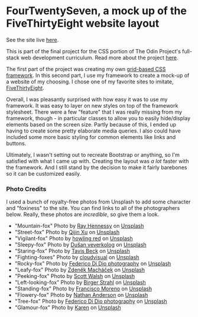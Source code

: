 # FourTwentySeven, a mock up of the FiveThirtyEight website layout

See the site live [here](https://ubercj.github.io/four-twenty-seven/).

This is part of the final project for the CSS portion of The Odin Project's full-stack web development curriculum. Read more about the project [here](https://www.theodinproject.com/paths/full-stack-ruby-on-rails/courses/html-and-css/lessons/design-your-own-grid-based-framework).

The first part of the project was creating my own [grid-based CSS framework](https://github.com/ubercj/grid-based-framework). In this second part, I use my framework to create a mock-up of a website of my choosing. I chose one of my favorite sites to imitate, [FiveThirtyEight](https://fivethirtyeight.com/).

Overall, I was pleasantly surprised with how easy it was to use my framework. It was easy to layer on new styles on top of the framework stylesheet. There were a few "feature" that I was really missing from my framework, though - in particular classes to allow you to easily hide/display elements based on the screen size. Partly because of this, I ended up having to create some pretty elaborate media queries. I also could have included some more basic styling for common elements like links and buttons.

Ultimately, I wasn't setting out to recreate Bootstrap or anything, so I'm satisfied with what I came up with. Creating the layout was _a lot_ faster with the framework. And I still stand by the decision to make it fairly barebones so it can be customized easily.

### Photo Credits

I used a bunch of royalty-free photos from Unsplash to add some character and "foxiness" to the site. You can find links to all of the photographers below. Really, these photos are _incredible_, so give them a look.

* "Mountain-fox" Photo by <a href="https://unsplash.com/@rayhennessy?utm_source=unsplash&utm_medium=referral&utm_content=creditCopyText">Ray Hennessy</a> on <a href="https://unsplash.com/s/photos/fox?utm_source=unsplash&utm_medium=referral&utm_content=creditCopyText">Unsplash</a>
* "Street-fox" Photo by <a href="https://unsplash.com/@obkim?utm_source=unsplash&utm_medium=referral&utm_content=creditCopyText">Qijin Xu</a> on <a href="https://unsplash.com/s/photos/fox?utm_source=unsplash&utm_medium=referral&utm_content=creditCopyText">Unsplash</a>
* "Vigilant-fox" Photo by <a href="https://unsplash.com/@howlingred70?utm_source=unsplash&utm_medium=referral&utm_content=creditCopyText">howling red</a> on <a href="https://unsplash.com/s/photos/fox?utm_source=unsplash&utm_medium=referral&utm_content=creditCopyText">Unsplash</a>
* "Sleepy-fox" Photo by <a href="https://unsplash.com/@veverkolog?utm_source=unsplash&utm_medium=referral&utm_content=creditCopyText">Dušan veverkolog</a> on <a href="https://unsplash.com/s/photos/fox?utm_source=unsplash&utm_medium=referral&utm_content=creditCopyText">Unsplash</a>
* "Staring-fox" Photo by <a href="https://unsplash.com/@tavis_beck?utm_source=unsplash&utm_medium=referral&utm_content=creditCopyText">Tavis Beck</a> on <a href="https://unsplash.com/s/photos/fox-singing?utm_source=unsplash&utm_medium=referral&utm_content=creditCopyText">Unsplash</a>
* "Fighting-foxes" Photo by <a href="https://unsplash.com/@cloudvisual?utm_source=unsplash&utm_medium=referral&utm_content=creditCopyText">cloudvisual</a> on <a href="https://unsplash.com/s/photos/fox?utm_source=unsplash&utm_medium=referral&utm_content=creditCopyText">Unsplash</a>
* "Rocky-fox" Photo by <a href="https://unsplash.com/@didiofederico_photographer?utm_source=unsplash&utm_medium=referral&utm_content=creditCopyText">Federico Di Dio photography</a> on <a href="https://unsplash.com/s/photos/fox?utm_source=unsplash&utm_medium=referral&utm_content=creditCopyText">Unsplash</a>
* "Leafy-fox" Photo by <a href="https://unsplash.com/@zmachacek?utm_source=unsplash&utm_medium=referral&utm_content=creditCopyText">Zdeněk Macháček</a> on <a href="https://unsplash.com/s/photos/fox?utm_source=unsplash&utm_medium=referral&utm_content=creditCopyText">Unsplash</a>
* "Peeking-fox" Photo by <a href="https://unsplash.com/@outsighted?utm_source=unsplash&utm_medium=referral&utm_content=creditCopyText">Scott Walsh</a> on <a href="https://unsplash.com/s/photos/fox?utm_source=unsplash&utm_medium=referral&utm_content=creditCopyText">Unsplash</a>
* "Left-looking-fox" Photo by <a href="https://unsplash.com/@bist31?utm_source=unsplash&utm_medium=referral&utm_content=creditCopyText">Birger Strahl</a> on <a href="https://unsplash.com/s/photos/fox?utm_source=unsplash&utm_medium=referral&utm_content=creditCopyText">Unsplash</a>
* "Standing-fox" Photo by <a href="https://unsplash.com/@franciscomoreno?utm_source=unsplash&utm_medium=referral&utm_content=creditCopyText">Francisco  Moreno</a> on <a href="https://unsplash.com/s/photos/fox?utm_source=unsplash&utm_medium=referral&utm_content=creditCopyText">Unsplash</a>
* "Flowery-fox" Photo by <a href="https://unsplash.com/@nathananderson?utm_source=unsplash&utm_medium=referral&utm_content=creditCopyText">Nathan Anderson</a> on <a href="https://unsplash.com/s/photos/fox?utm_source=unsplash&utm_medium=referral&utm_content=creditCopyText">Unsplash</a>
* "Tree-fox" Photo by <a href="https://unsplash.com/@didiofederico_photographer?utm_source=unsplash&utm_medium=referral&utm_content=creditCopyText">Federico Di Dio photography</a> on <a href="https://unsplash.com/s/photos/fox?utm_source=unsplash&utm_medium=referral&utm_content=creditCopyText">Unsplash</a>
* "Glamour-fox" Photo by <a href="https://unsplash.com/@mizmoxie13?utm_source=unsplash&utm_medium=referral&utm_content=creditCopyText">Karen</a> on <a href="https://unsplash.com/s/photos/fox?utm_source=unsplash&utm_medium=referral&utm_content=creditCopyText">Unsplash</a>
